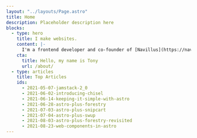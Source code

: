 ```yaml
---
layout: "../layouts/Page.astro"
title: Home
description: Placeholder description here
blocks:
  - type: hero
    title: I make websites.
    content: |-
      I'm a frontend developer and co-founder of [Navillus](https://navillus.dev), a software studio and think tank in The Hague. I also write about the web on my [blog](/blog) and on [Twitter](https://twitter.com/tony-sull).
    cta:
      title: Hello, my name is Tony
      url: /about/
  - type: articles
    title: Top Articles
    ids:
      - 2021-05-07-jamstack-2_0
      - 2021-06-02-introducing-chisel
      - 2021-06-14-keeping-it-simple-with-astro
      - 2021-06-28-astro-plus-forestry
      - 2021-07-03-astro-plus-snipcart
      - 2021-07-04-astro-plus-swup
      - 2021-08-03-astro-plus-forestry-revisited
      - 2021-08-23-web-components-in-astro
---
```

